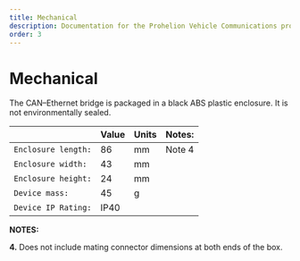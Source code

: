 ```yaml
---
title: Mechanical
description: Documentation for the Prohelion Vehicle Communications protocol
order: 3
---
```


# Mechanical

The CAN–Ethernet bridge is packaged in a black ABS plastic enclosure.  It is not environmentally sealed.

|                     | Value | Units | Notes: | 
|---------------------|-------|-------|--------|
| `Enclosure length:` | 86    | mm    | Note 4 |
| `Enclosure width:`  | 43    | mm    |        |
| `Enclosure height:` | 24    | mm    |        |
| `Device mass:`      | 45    | g     |        |
| `Device IP Rating:` | IP40  |       |        |

__NOTES:__

__4.__  Does not include mating connector dimensions at both ends of the box.